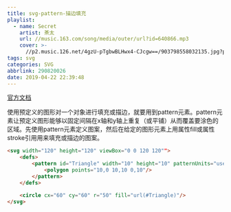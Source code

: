 ```yaml
---
title: svg-pattern-描边填充
playlist:
  - name: Secret
    artist: 茶太
    url: //music.163.com/song/media/outer/url?id=640866.mp3
    cover: >-
      //p2.music.126.net/4gzU-pTgbwBLHwx4-CJcgw==/903798558032135.jpg?param=90y90
tags: svg
categories: SVG
abbrlink: 290820026
date: 2019-04-22 22:39:48
---
```


[官方文档](https://developer.mozilla.org/zh-CN/docs/Web/SVG/Element/pattern)

<!-- more -->

使用预定义的图形对一个对象进行填充或描边，就要用到pattern元素。pattern元素让预定义图形能够以固定间隔在x轴和y轴上重复（或平铺）从而覆盖要涂色的区域。先使用pattern元素定义图案，然后在给定的图形元素上用属性fill或属性stroke引用用来填充或描边的图案。


```html
<svg width="120" height="120" viewBox="0 0 120 120"">
    <defs>
        <pattern id="Triangle" width="10" height="10" patternUnits="userSpaceOnUse">
            <polygon points="10,0 10,10 0,10"/>
	    </pattern>
    </defs>

    <circle cx="60" cy="60" r="50" fill="url(#Triangle)"/>
</svg>
```

<div id="sbhssdkal109032"></div>
<script>
  var a = `
  <svg width="120" height="120" viewBox="0 0 120 120"">
    <defs>
        <pattern id="Triangle" width="10" height="10" patternUnits="userSpaceOnUse">
            <polygon points="10,0 10,10 0,10"/>
	    </pattern>
    </defs>
    <circle cx="60" cy="60" r="50" fill="url(#Triangle)"/>
</svg>
`;
  sbhssdkal109032.innerHTML = a
</script>

